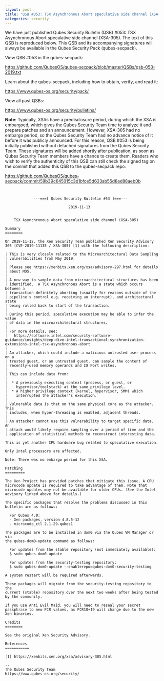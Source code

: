 ```yaml
---
layout: post
title: "QSB #053: TSX Asynchronous Abort speculative side channel (XSA-305)"
categories: security
---
```


We have just published Qubes Security Bulletin (QSB) #053: 
TSX Asynchronous Abort speculative side channel (XSA-305).
The text of this QSB is reproduced below. This QSB and its accompanying
signatures will always be available in the Qubes Security Pack (qubes-secpack).

View QSB #053 in the qubes-secpack:

<https://github.com/QubesOS/qubes-secpack/blob/master/QSBs/qsb-053-2019.txt>

Learn about the qubes-secpack, including how to obtain, verify, and read it:

<https://www.qubes-os.org/security/pack/>

View all past QSBs:

<https://www.qubes-os.org/security/bulletins/>

**Note:** Typically, XSAs have a predisclosure period, during which the XSA is
embargoed, which gives the Qubes Security Team time to analyze it and
prepare patches and an announcement. However, XSA-305 had no embargo period,
so the Qubes Security Team had no advance notice of it before it was publicly
announced. For this reason, QSB #053 is being initially published without
detached signatures from the Qubes Security Team. These signatures will be added
shortly after publication, as soon as Qubes Security Team members have a chance
to create them. Readers who wish to verify the authenticity of this QSB can
still check the signed tag on the commit that added this QSB to the
qubes-secpack repo:

<https://github.com/QubesOS/qubes-secpack/commit/59b39c645015c3d1bfce5d633ab55d8ed88aeb0b>

```


             ---===[ Qubes Security Bulletin #53 ]===---

                             2019-11-13


   	TSX Asynchronous Abort speculative side channel (XSA-305)

Summary
========

On 2019-11-12, the Xen Security Team published Xen Security Advisory
305 (CVE-2019-11135 / XSA-305) [1] with the following description:

| This is very closely related to the Microarchitectural Data Sampling
| vulnerabilities from May 2019.
| 
| Please see https://xenbits.xen.org/xsa/advisory-297.html for details
| about MDS.
| 
| A new way to sample data from microarchitectural structures has been
| identified.  A TSX Asynchronous Abort is a state which occurs between a
| transaction definitely aborting (usually for reasons outside of the
| pipeline's control e.g. receiving an interrupt), and architectural state
| being rolled back to start of the transaction.
| 
| During this period, speculative execution may be able to infer the value
| of data in the microarchitectural structures.
| 
| For more details, see:
|   https://software.intel.com/security-software-guidance/insights/deep-dive-intel-transactional-synchronization-extensions-intel-tsx-asynchronous-abort
| 
| An attacker, which could include a malicious untrusted user process on a
| trusted guest, or an untrusted guest, can sample the content of
| recently-used memory operands and IO Port writes.
| 
| This can include data from:
| 
|  * A previously executing context (process, or guest, or
|    hypervisor/toolstack) at the same privilege level.
|  * A higher privilege context (kernel, hypervisor, SMM) which
|    interrupted the attacker's execution.
| 
| Vulnerable data is that on the same physical core as the attacker.  This
| includes, when hyper-threading is enabled, adjacent threads.
| 
| An attacker cannot use this vulnerability to target specific data.  An
| attack would likely require sampling over a period of time and the
| application of statistical methods to reconstruct interesting data.

This is yet another CPU hardware bug related to speculative execution.

Only Intel processors are affected.

Note: There was no embargo period for this XSA.

Patching
=========

The Xen Project has provided patches that mitigate this issue. A CPU
microcode update is required to take advantage of them. Note that
microcode updates may not be available for older CPUs. (See the Intel
advisory linked above for details.)

The specific packages that resolve the problems discussed in this
bulletin are as follows:

  For Qubes 4.0:
  - Xen packages, version 4.8.5-12
  - microcode_ctl 2.1-29.qubes1

The packages are to be installed in dom0 via the Qubes VM Manager or via
the qubes-dom0-update command as follows:

  For updates from the stable repository (not immediately available):
  $ sudo qubes-dom0-update

  For updates from the security-testing repository:
  $ sudo qubes-dom0-update --enablerepo=qubes-dom0-security-testing

A system restart will be required afterwards.

These packages will migrate from the security-testing repository to the
current (stable) repository over the next two weeks after being tested
by the community.

If you use Anti Evil Maid, you will need to reseal your secret
passphrase to new PCR values, as PCR18+19 will change due to the new
Xen binaries.

Credits
========

See the original Xen Security Advisory.

References
===========

[1] https://xenbits.xen.org/xsa/advisory-305.html

--
The Qubes Security Team
https://www.qubes-os.org/security/
```

